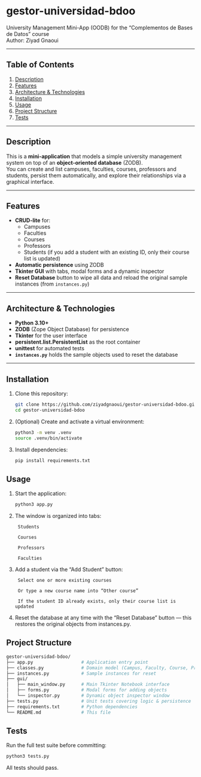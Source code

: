 # gestor-universidad-bdoo

University Management Mini-App (OODB) for the “Complementos de Bases de Datos” course  
Author: Ziyad Gnaoui

---

## Table of Contents

1. [Description](#description)  
2. [Features](#features)  
3. [Architecture & Technologies](#architecture--technologies)  
4. [Installation](#installation)  
5. [Usage](#usage)  
6. [Project Structure](#project-structure)  
7. [Tests](#tests)  

---

## Description

This is a **mini-application** that models a simple university management system on top of an **object-oriented database** (ZODB).  
You can create and list campuses, faculties, courses, professors and students, persist them automatically, and explore their relationships via a graphical interface.

---

## Features

- **CRUD-lite** for:  
  - Campuses  
  - Faculties  
  - Courses  
  - Professors  
  - Students (if you add a student with an existing ID, only their course list is updated)  
- **Automatic persistence** using ZODB  
- **Tkinter GUI** with tabs, modal forms and a dynamic inspector  
- **Reset Database** button to wipe all data and reload the original sample instances (from `instances.py`)

---

## Architecture & Technologies

- **Python 3.10+**  
- **ZODB** (Zope Object Database) for persistence  
- **Tkinter** for the user interface  
- **persistent.list.PersistentList** as the root container  
- **unittest** for automated tests  
- **`instances.py`** holds the sample objects used to reset the database

---

## Installation

1. Clone this repository:  
   ```bash
   git clone https://github.com/ziyadgnaoui/gestor-universidad-bdoo.git
   cd gestor-universidad-bdoo

2. (Optional) Create and activate a virtual environment:
    ```bash
    python3 -m venv .venv
    source .venv/bin/activate

3. Install dependencies:
    ``` bash
    pip install requirements.txt

## Usage

1. Start the application:
    ```bash
    python3 app.py

2. The window is organized into tabs:

        Students

        Courses

        Professors

        Faculties

3. Add a student via the “Add Student” button:

        Select one or more existing courses

        Or type a new course name into “Other course”

        If the student ID already exists, only their course list is updated

4. Reset the database at any time with the “Reset Database” button — this restores the original objects from instances.py.

## Project Structure

```bash
gestor-universidad-bdoo/
├── app.py                  # Application entry point
├── classes.py              # Domain model (Campus, Faculty, Course, Professor, Student)
├── instances.py            # Sample instances for reset
├── gui/
│   ├── main_window.py      # Main Tkinter Notebook interface
│   ├── forms.py            # Modal forms for adding objects
│   └── inspector.py        # Dynamic object inspector window
├── tests.py                # Unit tests covering logic & persistence
├── requirements.txt        # Python dependencies
└── README.md               # This file
```

## Tests

Run the full test suite before committing:

```bash
python3 tests.py
```

All tests should pass.